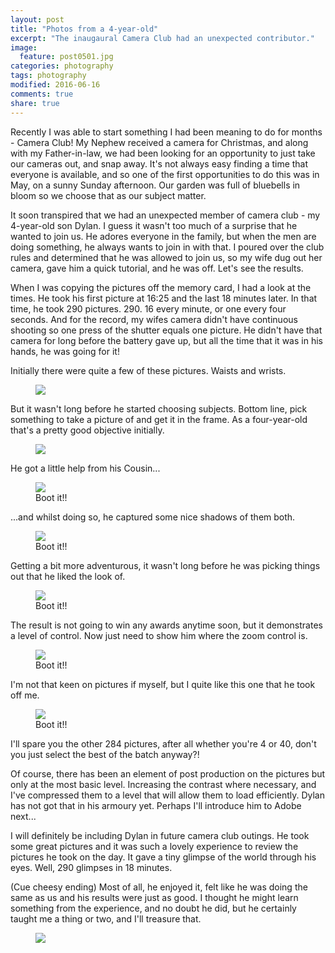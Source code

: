 ```yaml
---
layout: post
title: "Photos from a 4-year-old"
excerpt: "The inaugaural Camera Club had an unexpected contributor."
image: 
  feature: post0501.jpg
categories: photography
tags: photography
modified: 2016-06-16
comments: true
share: true
---
```


Recently I was able to start something I had been meaning to do for months - Camera Club! My Nephew received a camera for Christmas, and along with my Father-in-law, we had been looking for an opportunity to just take our cameras out, and snap away. It's not always easy finding a time that everyone is available, and so one of the first opportunities to do this was in May, on a sunny Sunday afternoon. Our garden was full of bluebells in bloom so we choose that as our subject matter.

It soon transpired that we had an unexpected member of camera club - my 4-year-old son Dylan. I guess it wasn't too much of a surprise that he wanted to join us. He adores everyone in the family, but when the men are doing something, he always wants to join in with that. I poured over the club rules and determined that he was allowed to join us, so my wife dug out her camera, gave him a quick tutorial, and he was off. Let's see the results.

When I was copying the pictures off the memory card, I had a look at the times. He took his first picture at 16:25 and the last 18 minutes later. In that time, he took 290 pictures. 290. 16 every minute, or one every four seconds. And for the record, my wifes camera didn't have continuous shooting so one press of the shutter equals one picture. He didn't have that camera for long before the battery gave up, but all the time that it was in his hands, he was going for it!

Initially there were quite a few of these pictures. Waists and wrists.
<figure>
    <img src="{{ site.url }}/images/post0502.jpg">
</figure>
But it wasn't long before he started choosing subjects. Bottom line, pick something to take a picture of and get it in the frame. As a four-year-old that's a pretty good objective initially.
<figure>
    <img src="{{ site.url }}/images/post0503.jpg">
</figure>
He got a little help from his Cousin...
<figure>
    <img src="{{ site.url }}/images/post0504.jpg">
    <figcaption>Boot it!!</figcaption>
</figure>
...and whilst doing so, he captured some nice shadows of them both.
<figure>
    <img src="{{ site.url }}/images/post0505.jpg">
    <figcaption>Boot it!!</figcaption>
</figure>
Getting a bit more adventurous, it wasn't long before he was picking things out that he liked the look of.
<figure>
    <img src="{{ site.url }}/images/post0506.jpg">
    <figcaption>Boot it!!</figcaption>
</figure>
The result is not going to win any awards anytime soon, but it demonstrates a level of control. Now just need to show him where the zoom control is.
<figure>
    <img src="{{ site.url }}/images/post0507.jpg">
    <figcaption>Boot it!!</figcaption>
</figure>
I'm not that keen on pictures if myself, but I quite like this one that he took off me.
<figure>
    <img src="{{ site.url }}/images/post0508.jpg">
    <figcaption>Boot it!!</figcaption>
</figure>

I'll spare you the other 284 pictures, after all whether you're 4 or 40, don't you just select the best of the batch anyway?! 

Of course, there has been an element of post production on the pictures but only at the most basic level. Increasing the contrast where necessary, and I've compressed them to a level that will allow them to load efficiently. Dylan has not got that in his armoury yet. Perhaps I'll introduce him to Adobe next...

I will definitely be including Dylan in future camera club outings. He took some great pictures and it was such a lovely experience to review the pictures he took on the day. It gave a tiny glimpse of the world through his eyes. Well, 290 glimpses in 18 minutes. 

(Cue cheesy ending) Most of all, he enjoyed it, felt like he was doing the same as us and his results were just as good. I thought he might learn something from the experience, and no doubt he did, but he certainly taught me a thing or two, and I'll treasure that.
<figure>
    <img src="{{ site.url }}/images/post0509.jpg">
</figure>

